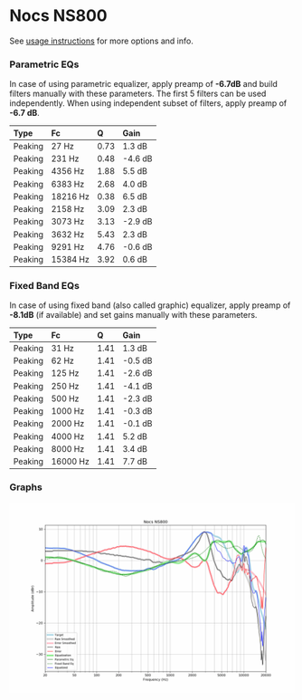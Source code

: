 # Nocs NS800
See [usage instructions](https://github.com/jaakkopasanen/AutoEq#usage) for more options and info.

### Parametric EQs
In case of using parametric equalizer, apply preamp of **-6.7dB** and build filters manually
with these parameters. The first 5 filters can be used independently.
When using independent subset of filters, apply preamp of **-6.7 dB**.

| Type    | Fc       |    Q | Gain    |
|:--------|:---------|:-----|:--------|
| Peaking | 27 Hz    | 0.73 | 1.3 dB  |
| Peaking | 231 Hz   | 0.48 | -4.6 dB |
| Peaking | 4356 Hz  | 1.88 | 5.5 dB  |
| Peaking | 6383 Hz  | 2.68 | 4.0 dB  |
| Peaking | 18216 Hz | 0.38 | 6.5 dB  |
| Peaking | 2158 Hz  | 3.09 | 2.3 dB  |
| Peaking | 3073 Hz  | 3.13 | -2.9 dB |
| Peaking | 3632 Hz  | 5.43 | 2.3 dB  |
| Peaking | 9291 Hz  | 4.76 | -0.6 dB |
| Peaking | 15384 Hz | 3.92 | 0.6 dB  |

### Fixed Band EQs
In case of using fixed band (also called graphic) equalizer, apply preamp of **-8.1dB**
(if available) and set gains manually with these parameters.

| Type    | Fc       |    Q | Gain    |
|:--------|:---------|:-----|:--------|
| Peaking | 31 Hz    | 1.41 | 1.3 dB  |
| Peaking | 62 Hz    | 1.41 | -0.5 dB |
| Peaking | 125 Hz   | 1.41 | -2.6 dB |
| Peaking | 250 Hz   | 1.41 | -4.1 dB |
| Peaking | 500 Hz   | 1.41 | -2.3 dB |
| Peaking | 1000 Hz  | 1.41 | -0.3 dB |
| Peaking | 2000 Hz  | 1.41 | -0.1 dB |
| Peaking | 4000 Hz  | 1.41 | 5.2 dB  |
| Peaking | 8000 Hz  | 1.41 | 3.4 dB  |
| Peaking | 16000 Hz | 1.41 | 7.7 dB  |

### Graphs
![](./Nocs%20NS800.png)